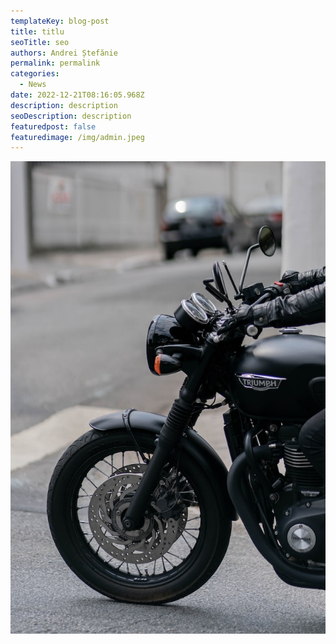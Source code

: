 ```yaml
---
templateKey: blog-post
title: titlu
seoTitle: seo
authors: Andrei Ștefănie
permalink: permalink
categories:
  - News
date: 2022-12-21T08:16:05.968Z
description: description
seoDescription: description
featuredpost: false
featuredimage: /img/admin.jpeg
---
```

<img src="/img/zz.jpeg" alt="" title="" class="some-class shadows mx-auto" style="width:auto;height:auto;"/>